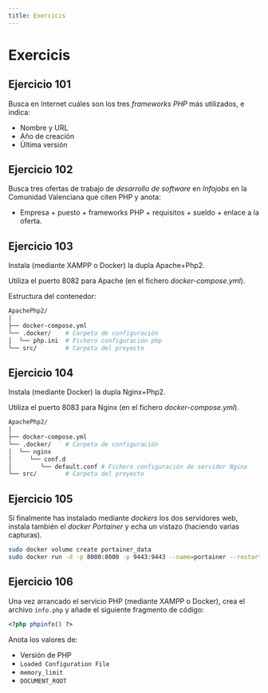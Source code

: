 ```yaml
---
title: Exercicis
---
```

# Exercicis

## Ejercicio 101

Busca en Internet cuáles son los tres *frameworks PHP* más utilizados, e indica:

- Nombre y URL
- Año de creación
- Última versión


## Ejercicio 102

Busca tres ofertas de trabajo de *desarrollo de software* en *Infojobs* en la Comunidad Valenciana que citen PHP y anota:

- Empresa + puesto + frameworks PHP + requisitos + sueldo + enlace a la oferta.

## Ejercicio 103

Instala (mediante XAMPP o Docker) la dupla Apache+Php2.

Utiliza el puerto 8082 para Apache (en el fichero *docker-compose.yml*).

Estructura del contenedor:

```bash
ApachePhp2/
│
├── docker-compose.yml
└── .docker/    # Carpeta de configuración
│  └── php.ini  # Fichero configuración php
└── src/	    # Carpeta del proyecto
```

## Ejercicio 104

Instala (mediante Docker) la dupla Nginx+Php2.

Utiliza el puerto 8083 para Nginx (en el fichero *docker-compose.yml*).

```bash
ApachePhp2/
│
├── docker-compose.yml
└── .docker/    # Carpeta de configuración
│  └── nginx    
│     └── conf.d
│        └── default.conf # Fichero configuración de servidor Nginx
└── src/	    # Carpeta del proyecto
```

## Ejercicio 105

Si finalmente has instalado mediante *dockers* los dos servidores web, instala también el *docker Portainer* y echa un vistazo (haciendo varias capturas).

```bash
sudo docker volume create portainer_data
sudo docker run -d -p 8000:8000 -p 9443:9443 --name=portainer --restart=always -v /var/run/docker.sock:/var/run/docker.sock -v portainer_data:/data portainer/portainer-ce:latest
```

## Ejercicio 106

Una vez arrancado el servicio PHP (mediante XAMPP o Docker), crea el archivo `info.php` y añade el siguiente fragmento de código:

```php
<?php phpinfo() ?>
```

Anota los valores de: 

- Versión de PHP
- `Loaded Configuration File` 
- `memory_limit`
- `DOCUMENT_ROOT`



